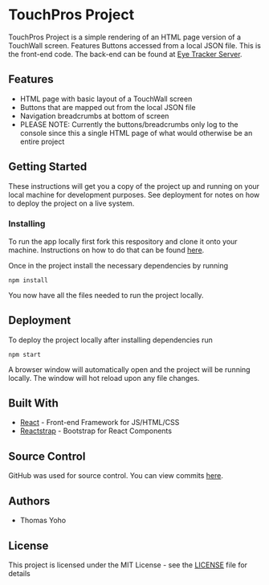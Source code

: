 # TouchPros Project
TouchPros Project is a simple rendering of an HTML page version of a TouchWall screen. Features Buttons accessed from a local JSON file. This is the front-end code. The back-end can be found at [Eye Tracker Server](https://github.com/TYohoJr/touch-pros-project-server).

## Features
* HTML page with basic layout of a TouchWall screen
* Buttons that are mapped out from the local JSON file
* Navigation breadcrumbs at bottom of screen
* PLEASE NOTE: Currently the buttons/breadcrumbs only log to the console since this a single HTML page of what would otherwise be an entire project

## Getting Started
These instructions will get you a copy of the project up and running on your local machine for development purposes. See deployment for notes on how to deploy the project on a live system.

### Installing
To run the app locally first fork this respository and clone it onto your machine. Instructions on how to do that can be found [here](https://help.github.com/en/articles/fork-a-repo).

Once in the project install the necessary dependencies by running

```
npm install
```
You now have all the files needed to run the project locally.

## Deployment
To deploy the project locally after installing dependencies run

```
npm start
```

A browser window will automatically open and the project will be running locally. The window will hot reload upon any file changes.

## Built With
* [React](https://reactjs.org/) - Front-end Framework for JS/HTML/CSS
* [Reactstrap](https://reactstrap.github.io/) - Bootstrap for React Components

## Source Control
GitHub was used for source control. You can view commits [here](https://github.com/TYohoJr/touch-pros-project/commits/master).

## Authors
* Thomas Yoho

## License
This project is licensed under the MIT License - see the [LICENSE](https://github.com/TYohoJr/touch-pros-project/blob/master/LICENSE) file for details
